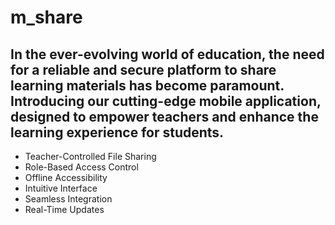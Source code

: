 # m_share

## In the ever-evolving world of education, the need for a reliable and secure platform to share learning materials has become paramount. Introducing our cutting-edge mobile application, designed to empower teachers and enhance the learning experience for students.

- Teacher-Controlled File Sharing
- Role-Based Access Control
- Offline Accessibility
- Intuitive Interface
- Seamless Integration
- Real-Time Updates
